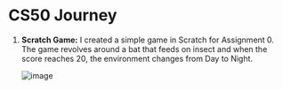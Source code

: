 # CS50 Journey

1. **Scratch Game:**
   I created a simple game in Scratch for Assignment 0.
   The game revolves around a bat that feeds on insect and when the score reaches 20, the environment changes from Day to Night.
   
   ![image](https://github.com/user-attachments/assets/21a0cd7b-f904-443b-bf48-66f98a59effa)
